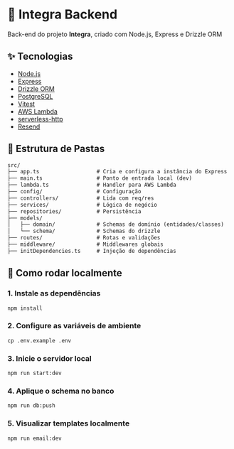 # 🧩 Integra Backend

Back-end do projeto **Integra**, criado com Node.js, Express e Drizzle ORM

## ✨ Tecnologias

- [Node.js](https://nodejs.org/)
- [Express](https://expressjs.com/)
- [Drizzle ORM](https://orm.drizzle.team/)
- [PostgreSQL](https://www.postgresql.org/)
- [Vitest](https://vitest.dev/)
- [AWS Lambda](https://aws.amazon.com/lambda/)
- [serverless-http](https://www.npmjs.com/package/serverless-http)
- [Resend](https://resend.com/)

## 📁 Estrutura de Pastas

```txt
src/
├── app.ts                  # Cria e configura a instância do Express
├── main.ts                 # Ponto de entrada local (dev)
├── lambda.ts               # Handler para AWS Lambda
├── config/                 # Configuração
├── controllers/            # Lida com req/res
├── services/               # Lógica de negócio
├── repositories/           # Persistência
├── models/
│   ├── domain/             # Schemas de domínio (entidades/classes)
│   └── schema/             # Schemas do drizzle
├── routes/                 # Rotas e validações
├── middleware/             # Middlewares globais
├── initDependencies.ts     # Injeção de dependências
```

## 🚀 Como rodar localmente

### 1. Instale as dependências

```
npm install
```

### 2. Configure as variáveis de ambiente

```
cp .env.example .env
```

### 3. Inicie o servidor local

```
npm run start:dev
```

### 4. Aplique o schema no banco

```
npm run db:push
```

### 5. Visualizar templates localmente

```
npm run email:dev
```
